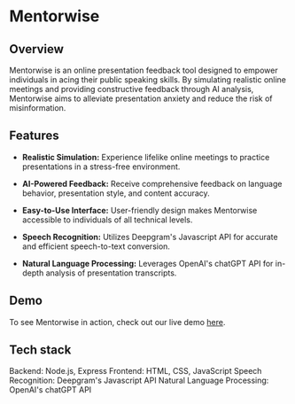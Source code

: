 # Mentorwise

## Overview

Mentorwise is an online presentation feedback tool designed to empower individuals in acing their public speaking skills. By simulating realistic online meetings and providing constructive feedback through AI analysis, Mentorwise aims to alleviate presentation anxiety and reduce the risk of misinformation.

## Features

- **Realistic Simulation:** Experience lifelike online meetings to practice presentations in a stress-free environment.
  
- **AI-Powered Feedback:** Receive comprehensive feedback on language behavior, presentation style, and content accuracy.

- **Easy-to-Use Interface:** User-friendly design makes Mentorwise accessible to individuals of all technical levels.

- **Speech Recognition:** Utilizes Deepgram's Javascript API for accurate and efficient speech-to-text conversion.

- **Natural Language Processing:** Leverages OpenAI's chatGPT API for in-depth analysis of presentation transcripts.

## Demo

To see Mentorwise in action, check out our live demo [here](https://mentorwise.cyclic.app/).

## Tech stack
Backend: Node.js, Express
Frontend: HTML, CSS, JavaScript
Speech Recognition: Deepgram's Javascript API
Natural Language Processing: OpenAI's chatGPT API
